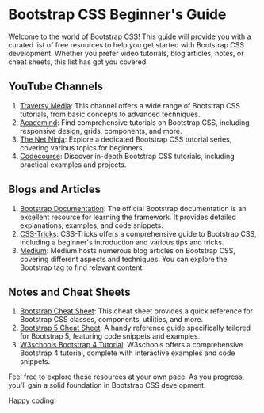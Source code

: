 # Bootstrap CSS Beginner's Guide

Welcome to the world of Bootstrap CSS! This guide will provide you with a curated list of free resources to help you get started with Bootstrap CSS development. Whether you prefer video tutorials, blog articles, notes, or cheat sheets, this list has got you covered.

## YouTube Channels
1. [Traversy Media](https://www.youtube.com/user/TechGuyWeb): This channel offers a wide range of Bootstrap CSS tutorials, from basic concepts to advanced techniques.
2. [Academind](https://www.youtube.com/c/Academind): Find comprehensive tutorials on Bootstrap CSS, including responsive design, grids, components, and more.
3. [The Net Ninja](https://www.youtube.com/c/TheNetNinja): Explore a dedicated Bootstrap CSS tutorial series, covering various topics for beginners.
4. [Codecourse](https://www.youtube.com/user/phpacademy): Discover in-depth Bootstrap CSS tutorials, including practical examples and projects.

## Blogs and Articles
1. [Bootstrap Documentation](https://getbootstrap.com/docs): The official Bootstrap documentation is an excellent resource for learning the framework. It provides detailed explanations, examples, and code snippets.
2. [CSS-Tricks](https://css-tricks.com/snippets/css/a-guide-to-flexbox/): CSS-Tricks offers a comprehensive guide to Bootstrap CSS, including a beginner's introduction and various tips and tricks.
3. [Medium](https://medium.com/topic/bootstrap): Medium hosts numerous blog articles on Bootstrap CSS, covering different aspects and techniques. You can explore the Bootstrap tag to find relevant content.

## Notes and Cheat Sheets
1. [Bootstrap Cheat Sheet](https://hackerthemes.com/bootstrap-cheatsheet/): This cheat sheet provides a quick reference for Bootstrap CSS classes, components, utilities, and more.
2. [Bootstrap 5 Cheat Sheet](https://bootstrap-cheatsheet.themeselection.com/): A handy reference guide specifically tailored for Bootstrap 5, featuring code snippets and examples.
3. [W3schools Bootstrap 4 Tutorial](https://www.w3schools.com/bootstrap4/): W3schools offers a comprehensive Bootstrap 4 tutorial, complete with interactive examples and code snippets.

Feel free to explore these resources at your own pace. As you progress, you'll gain a solid foundation in Bootstrap CSS development.

 Happy coding!

